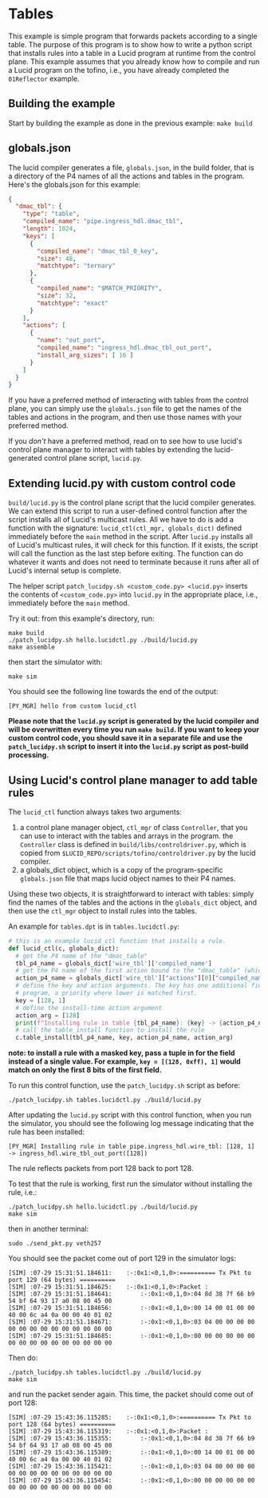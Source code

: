 # Tables

This example is simple program that forwards packets according to a single table. The purpose of this program is to show how to write a python script that installs rules into a table in a Lucid program at runtime from the control plane. This example assumes that you already know how to compile and run a Lucid program on the tofino, i.e., you have already completed the `01Reflector` example.


## Building the example

Start by building the example as done in the previous example: `make build`

## globals.json

The lucid compiler generates a file, `globals.json`, in the build folder, that is a directory of the P4 names of all the actions and tables in the program. Here's the globals.json for this example:

```json
{
  "dmac_tbl": {
    "type": "table",
    "compiled_name": "pipe.ingress_hdl.dmac_tbl",
    "length": 1024,
    "keys": [
      {
        "compiled_name": "dmac_tbl_0_key",
        "size": 48,
        "matchtype": "ternary"
      },
      {
        "compiled_name": "$MATCH_PRIORITY",
        "size": 32,
        "matchtype": "exact"
      }
    ],
    "actions": [
      {
        "name": "out_port",
        "compiled_name": "ingress_hdl.dmac_tbl_out_port",
        "install_arg_sizes": [ 16 ]
      }
    ]
  }
}
```

If you have a preferred method of interacting with tables from the control plane, you can simply use the `globals.json` file to get the names of the tables and actions in the program, and then use those names with your preferred method. 

If you _don't_ have a preferred method, read on to see how to use lucid's control plane manager to interact with tables by extending the lucid-generated control plane script, `lucid.py`.

## Extending lucid.py with custom control code

`build/lucid.py` is the control plane script that the lucid compiler generates. We can extend this script to run a user-defined control function after the script installs all of Lucid's multicast rules. All we have to do is add a function with the signature: `lucid_ctl(ctl_mgr, globals_dict)` defined immediately before the `main` method in the script. After `lucid.py` installs all of Lucid's multicast rules, it will check for this function. If it exists, the script will call the function as the last step before exiting. The function can do whatever it wants and does not need to terminate because it runs after all of Lucid's internal setup is complete. 

The helper script `patch_lucidpy.sh <custom_code.py> <lucid.py>` inserts the contents of `<custom_code.py>` into `lucid.py` in the appropriate place, i.e., immediately before the `main` method.

Try it out: from this example's directory, run: 
```
make build
./patch_lucidpy.sh hello.lucidctl.py ./build/lucid.py
make assemble
```
then start the simulator with: 
```
make sim
```

You should see the following line towards the end of the output: 
```
[PY_MGR] hello from custom lucid_ctl
```

**Please note that the `lucid.py` script is generated by the lucid compiler and will be overwritten every time you run `make build`. If you want to keep your custom control code, you should save it in a separate file and use the `patch_lucidpy.sh` script to insert it into the `lucid.py` script as post-build processing.**

## Using Lucid's control plane manager to add table rules

The `lucid_ctl` function always takes two arguments:

1) a control plane manager object, `ctl_mgr` of class `Controller`, that you can use to interact with the tables and arrays in the program. the `Controller` class is defined in `build/libs/controldriver.py`, which is copied from `$LUCID_REPO/scripts/tofino/controldriver.py` by the lucid compiler.
2) a globals_dict object, which is a copy of the program-specific `globals.json` file that maps lucid object names to their P4 names.

Using these two objects, it is straightforward to interact with tables: simply find the names of the tables and the actions in the `globals_dict` object, and then use the `ctl_mgr` object to install rules into the tables.

An example for `tables.dpt` is in `tables.lucidctl.py`: 
```python
# this is an example lucid_ctl function that installs a rule.
def lucid_ctl(c, globals_dict):
  # get the P4 name of the "dmac_table"
  tbl_p4_name = globals_dict['wire_tbl']['compiled_name']
  # get the P4 name of the first action bound to the "dmac_table" (which is "out_port")
  action_p4_name = globals_dict['wire_tbl']["actions"][0]["compiled_name"]
  # define the key and action arguments. The key has one additional field in the P4 
  # program, a priority where lower is matched first. 
  key = [128, 1]
  # define the install-time action argument
  action_arg = [128]
  print(f"Installing rule in table {tbl_p4_name}: {key} -> {action_p4_name}({action_arg})")
  # call the table_install function to install the rule
  c.table_install(tbl_p4_name, key, action_p4_name, action_arg)
```

**note: to install a rule with a masked key, pass a tuple in for the field instead of a single value. For example, `key = [(128, 0xff), 1]` would match on only the first 8 bits of the first field.**

To run this control function, use the `patch_lucidpy.sh` script as before: 
```
./patch_lucidpy.sh tables.lucidctl.py ./build/lucid.py
```

After updating the `lucid.py` script with this control function, when you run the simulator, you should see the following log message indicating that the rule has been installed:
```
[PY_MGR] Installing rule in table pipe.ingress_hdl.wire_tbl: [128, 1] -> ingress_hdl.wire_tbl_out_port([128])
```

The rule reflects packets from port 128 back to port 128. 

To test that the rule is working, first run the simulator without installing the rule, i.e.: 
```
./patch_lucidpy.sh hello.lucidctl.py ./build/lucid.py
make sim
```
then in another terminal:
```
sudo ./send_pkt.py veth257
```
You should see the packet come out of port 129 in the simulator logs:
```
[SIM] :07-29 15:31:51.184611:    :-:0x1:<0,1,0>:========== Tx Pkt to port 129 (64 bytes) ==========
[SIM] :07-29 15:31:51.184625:    :-:0x1:<0,1,0>:Packet :
[SIM] :07-29 15:31:51.184641:        :-:0x1:<0,1,0>:04 8d 38 7f 66 b9 54 bf 64 93 17 a0 08 00 45 00
[SIM] :07-29 15:31:51.184656:        :-:0x1:<0,1,0>:00 14 00 01 00 00 40 00 6c a4 0a 00 00 40 01 02
[SIM] :07-29 15:31:51.184671:        :-:0x1:<0,1,0>:03 04 00 00 00 00 00 00 00 00 00 00 00 00 00 00
[SIM] :07-29 15:31:51.184685:        :-:0x1:<0,1,0>:00 00 00 00 00 00 00 00 00 00 00 00 00 00 00 00
```


Then do: 
```
./patch_lucidpy.sh tables.lucidctl.py ./build/lucid.py
make sim
```
and run the packet sender again. This time, the packet should come out of port 128:

```
[SIM] :07-29 15:43:36.115285:    :-:0x1:<0,1,0>:========== Tx Pkt to port 128 (64 bytes) ==========
[SIM] :07-29 15:43:36.115319:    :-:0x1:<0,1,0>:Packet :
[SIM] :07-29 15:43:36.115355:        :-:0x1:<0,1,0>:04 8d 38 7f 66 b9 54 bf 64 93 17 a0 08 00 45 00
[SIM] :07-29 15:43:36.115389:        :-:0x1:<0,1,0>:00 14 00 01 00 00 40 00 6c a4 0a 00 00 40 01 02
[SIM] :07-29 15:43:36.115421:        :-:0x1:<0,1,0>:03 04 00 00 00 00 00 00 00 00 00 00 00 00 00 00
[SIM] :07-29 15:43:36.115454:        :-:0x1:<0,1,0>:00 00 00 00 00 00 00 00 00 00 00 00 00 00 00 00
```